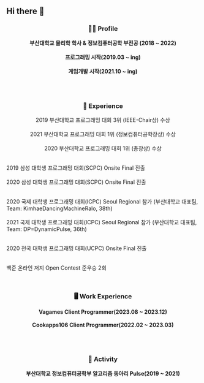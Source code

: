 ## Hi there 👋


<h3 align="center">🙋‍♂️ Profile</h3>

<p align="center">
  <b>부산대학교 물리학 학사 & 정보컴퓨터공학 부전공 (2018 ~ 2022)</b><br><br>
  <b>프로그래밍 시작(2019.03 ~ ing)</b><br><br>
  <b>게임개발 시작(2021.10 ~ ing)</b><br><br>
</p>
</br>

<h3 align="center">🌱 Experience</h3>

<p align="center">
  2019 부산대학교 프로그래밍 대회 3위 (IEEE-Chair상) 수상</b><br><br>
  2021 부산대학교 프로그래밍 대회 1위 (정보컴퓨터공학장상) 수상</b><br><br>
  2020 부산대학교 프로그래밍 대회 1위 (총장상) 수상</b><br><br>
  
  2019 삼성 대학생 프로그래밍 대회(SCPC) Onsite Final 진출</b></br></br>
  2020 삼성 대학생 프로그래밍 대회(SCPC) Onsite Final 진출</b><br><br>
  
  2020 국제 대학생 프로그래밍 대회(ICPC) Seoul Regional 참가 (부산대학교 대표팀, Team: KimhaeDancingMachineRalo, 38th)</b><br><br>
  2021 국제 대학생 프로그래밍 대회(ICPC) Seoul Regional 참가 (부산대학교 대표팀, Team: DP=DynamicPulse, 36th)</b><br><br>
  
  2020 전국 대학생 프로그래밍 대회(UCPC) Onsite Final 진출</b><br><br>
  
  백준 온라인 저지 Open Contest 준우승 2회</b></br>
</p>

</br>

<h3 align="center">🖥️ Work Experience</h3>

<p align="center">
  <b>Vagames Client Programmer(2023.08 ~ 2023.12)<br><br>
  <b>Cookapps106 Client Programmer(2022.02 ~ 2023.03)<br>
</p>

</br></br>

<h3 align="center">🔭 Activity</h3>
<p align="center">
  부산대학교 정보컴퓨터공학부 알고리즘 동아리 Pulse(2019 ~ 2021)
</p>

</br></br>


